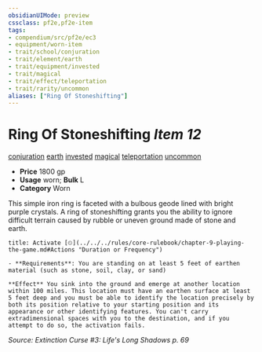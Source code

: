 ```yaml
---
obsidianUIMode: preview
cssclass: pf2e,pf2e-item
tags:
- compendium/src/pf2e/ec3
- equipment/worn-item
- trait/school/conjuration
- trait/element/earth
- trait/equipment/invested
- trait/magical
- trait/effect/teleportation
- trait/rarity/uncommon
aliases: ["Ring Of Stoneshifting"]
---
```

# Ring Of Stoneshifting *Item 12*  
[conjuration](conjuration.md)  [earth](earth.md)  [invested](invested.md)  [magical](magical.md)  [teleportation](teleportation.md)  [uncommon](uncommon.md)  

- **Price** 1800 gp
- **Usage** worn; **Bulk** L
- **Category** Worn

This simple iron ring is faceted with a bulbous geode lined with bright purple crystals. A ring of stoneshifting grants you the ability to ignore difficult terrain caused by rubble or uneven ground made of stone and earth.

```ad-embed-ability
title: Activate [⏲](../../../rules/core-rulebook/chapter-9-playing-the-game.md#Actions "Duration or Frequency")

- **Requirements**: You are standing on at least 5 feet of earthen material (such as stone, soil, clay, or sand)

**Effect** You sink into the ground and emerge at another location within 100 miles. This location must have an earthen surface at least 5 feet deep and you must be able to identify the location precisely by both its position relative to your starting position and its appearance or other identifying features. You can't carry extradimensional spaces with you to the destination, and if you attempt to do so, the activation fails.
```

*Source: Extinction Curse #3: Life's Long Shadows p. 69*
